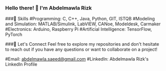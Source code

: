 ### Hello there! 👋 I'm Abdelmawla Rizk

###🔧 Skills
#Programming: C, C++, Java, Python, GIT, ISTQB
#Modeling and Simulation: MATLAB/Simulink, LabVIEW, CANoe, Modeldesk, Carmaker
#Electronics: Arduino, Raspberry Pi
#Artificial Intelligence: TensorFlow, PyTorch

###🤝 Let's Connect
Feel free to explore my repositories and don't hesitate to reach out if you have any questions or want to collaborate on a project!

#Email: abdelmawla.saeed@gmail.com
#LinkedIn: Abdelmawla Rizk's LinkedIn Profile
